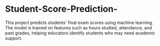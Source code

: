 # Student-Score-Prediction-
This project predicts students' final exam scores using machine learning.   The model is trained on features such as hours studied, attendance, and past grades, helping educators identify students who may need academic support.
